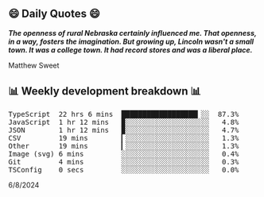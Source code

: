 ## 😄 Daily Quotes 😄

_**The openness of rural Nebraska certainly influenced me. That openness, in a way, fosters the imagination. But growing up, Lincoln wasn't a small town. It was a college town. It had record stores and was a liberal place.**_

Matthew Sweet



## 📊 Weekly development breakdown 📊

<pre>TypeScript  22 hrs 6 mins  ██████████████████▎░░  87.3%
JavaScript  1 hr 12 mins   ▉░░░░░░░░░░░░░░░░░░░░   4.8%
JSON        1 hr 12 mins   ▉░░░░░░░░░░░░░░░░░░░░   4.7%
CSV         19 mins        ▎░░░░░░░░░░░░░░░░░░░░   1.3%
Other       19 mins        ▎░░░░░░░░░░░░░░░░░░░░   1.3%
Image (svg) 6 mins         ░░░░░░░░░░░░░░░░░░░░░   0.4%
Git         4 mins         ░░░░░░░░░░░░░░░░░░░░░   0.3%
TSConfig    0 secs         ░░░░░░░░░░░░░░░░░░░░░   0.0%</pre>

6/8/2024
